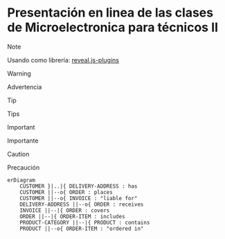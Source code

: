# Presentación en linea de las clases de Microelectronica para técnicos II

>[!NOTE]
> Usando como librería: [reveal.js-plugins](https://github.com/rajgoel/reveal.js-plugins)

>[!WARNING]
> Advertencia

>[!TIP]
> Tips

>[!IMPORTANT]
> Importante

>[!CAUTION]
> Precaución

```mermaid
erDiagram
    CUSTOMER }|..|{ DELIVERY-ADDRESS : has
    CUSTOMER ||--o{ ORDER : places
    CUSTOMER ||--o{ INVOICE : "liable for"
    DELIVERY-ADDRESS ||--o{ ORDER : receives
    INVOICE ||--|{ ORDER : covers
    ORDER ||--|{ ORDER-ITEM : includes
    PRODUCT-CATEGORY ||--|{ PRODUCT : contains
    PRODUCT ||--o{ ORDER-ITEM : "ordered in"
```
